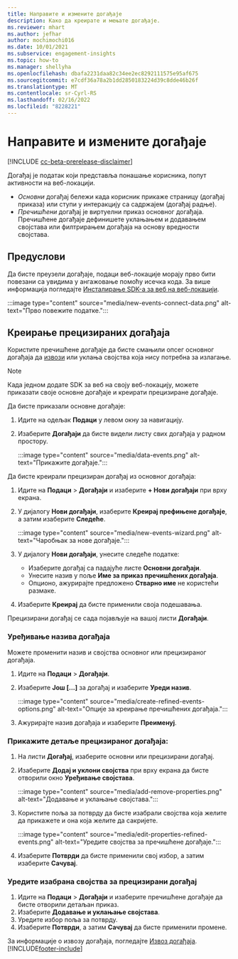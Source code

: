 ```yaml
---
title: Направите и измените догађаје
description: Како да креирате и мењате догађаје.
ms.reviewer: mhart
ms.author: jefhar
author: mochimochi016
ms.date: 10/01/2021
ms.subservice: engagement-insights
ms.topic: how-to
ms.manager: shellyha
ms.openlocfilehash: dbafa2231daa82c34ee2ec8292111575e95af675
ms.sourcegitcommit: e7cdf36a78a2b1dd2850183224d39c8dde46b26f
ms.translationtype: MT
ms.contentlocale: sr-Cyrl-RS
ms.lasthandoff: 02/16/2022
ms.locfileid: "8228221"
---
```

# <a name="create-and-modify-events"></a>Направите и измените догађаје

[!INCLUDE [cc-beta-prerelease-disclaimer](includes/cc-beta-prerelease-disclaimer.md)]

Догађај је податак који представља понашање корисника, попут активности на веб-локацији.

- *Основни* догађај бележи када корисник прикаже страницу (догађај приказа) или ступи у интеракцију са садржајем (догађај радње).
- *Пречишћени* догађај је виртуелни приказ основног догађаја. Пречишћене догађаје дефинишете уклањањем и додавањем својстава или филтрирањем догађаја на основу вредности својстава.

## <a name="prerequisites"></a>Предуслови

Да бисте преузели догађаје, подаци веб-локације морају прво бити повезани са увидима у ангажовање помоћу исечка кода. За више информација погледајте [Инсталирање SDK-а за веб на веб-локацији](instrument-website.md).

 :::image type="content" source="media/new-events-connect-data.png" alt-text="Прво повежите податке.":::

## <a name="create-refined-events"></a>Креирање прецизираних догађаја

Користите пречишћене догађаје да бисте смањили опсег основног догађаја да [извози](export-events.md) или уклања својства која нису потребна за излагање.

> [!NOTE]
> Када једном додате SDK за веб на своју веб-локацију, можете приказати своје основне догађаје и креирати прецизиране догађаје. 

Да бисте приказали основне догађаје:

1. Идите на одељак **Подаци** у левом окну за навигацију.

1. Изаберите **Догађаји** да бисте видели листу свих догађаја у радном простору.

    :::image type="content" source="media/data-events.png" alt-text="Прикажите догађаје.":::

Да бисте креирали прецизиран догађај из основног догађаја: 

1. Идите на **Подаци** > **Догађаји** и изаберите **+ Нови догађаји** при врху екрана.

1. У дијалогу **Нови догађаји**, изаберите **Креирај префињене догађаје**, а затим изаберите **Следеће**.
   
     :::image type="content" source="media/new-events-wizard.png" alt-text="Чаробњак за нове догађаје.":::
     
1. У дијалогу **Нови догађаји**, унесите следеће податке:

   - Изаберите догађај са падајуће листе **Основни догађаји**.
   - Унесите назив у поље **Име за приказ пречишћених догађаја**.
   - Опционо, ажурирајте предложено **Стварно име** не користећи размаке.

1. Изаберите **Креирај** да бисте применили своја подешавања.

Прецизирани догађај се сада појављује на вашој листи **Догађаји**.

### <a name="edit-event-name"></a>Уређивање назива догађаја

Можете променити назив и својства основног или прецизираног догађаја.

1. Идите на **Подаци** > **Догађаји**. 

1. Изаберите **Још [...]** за догађај и изаберите **Уреди назив**.
    
     :::image type="content" source="media/create-refined-events-options.png" alt-text="Опције за креирање пречишћених догађаја.":::

3. Ажурирајте назив догађаја и изаберите **Преименуј**.

### <a name="view-the-details-of-a-refined-event"></a>Прикажите детаље прецизираног догађаја:

1. На листи **Догађај**, изаберите основни или прецизирани догађај. 

1. Изаберите **Додај и уклони својства** при врху екрана да бисте отворили окно **Уређивање својстава**. 

     :::image type="content" source="media/add-remove-properties.png" alt-text="Додавање и уклањање својстава.":::

1. Користите поља за потврду да бисте изабрали својства која желите да прикажете и она која желите да сакријете. 

   :::image type="content" source="media/edit-properties-refined-events.png" alt-text="Уредите својства за пречишћене догађаје.":::

1. Изаберите **Потврди** да бисте применили свој избор, а затим изаберите **Сачувај**.


### <a name="edit-selected-properties-for-a-refined-event"></a>Уредите изабрана својства за прецизирани догађај

1. Идите на **Подаци** > **Догађаји** и изаберите пречишћене догађаје да бисте отворили детаљан приказ.
1. Изаберите **Додавање и уклањање својстава**. 
1. Уредите избор поља за потврду.
1. Изаберите **Потврди**, а затим **Сачувај** да бисте применили промене.

За информације о извозу догађаја, погледајте [Извоз догађаја](export-events.md).
[!INCLUDE[footer-include](../includes/footer-banner.md)]

